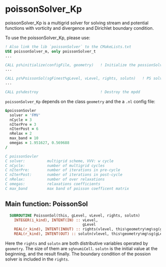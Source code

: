 # poissonSolver_Kp

poissonSolver_Kp is a multigrid solver for solving stream and potential functions with vorticity and divergence and Dirichlet boundary condition.

To use the poissonSolver_Kp, please use:

```fortran
! Also link the lib `poissonSolver` to the CMakeLists.txt
USE poissonSolver_m, only poissonSolver_t
...

CALL ps%initialize(configFile, geometry)   ! Initialize the possionSolver
...

CALL ps%PoissonSol(sgFinest%gLevel, vLevel, rights, solutn)   ! PS solver
...

CALL ps%destroy                            ! Destroy the mpdd
```      

`poissonSolver_Kp` depends on the class `geometry` and the a `.nl` config file:

```fortran
&poissonSovler
  solver = 'FMV'       
  nCycle = 3
  nIterPre = 3
  nIterPost = 6
  nRelax = 2
  max_band = 10
  omegas = 1.951627, 0.569688
/

C poissonSovler
C solver:          multigrid scheme, VVV: w cycle
C nCycle:          number of multigrid cycles
C nIterPre:        number of iterations in pre-cycle
C nIterPost:       number of iterations in post-cycle
C nRelax:          number of over relaxations
C omegas:          relaxations coefficients
C max_band         max band of poisson coefficent matrix 
```

## Main function: PoissonSol

```fortran
  SUBROUTINE PoissonSol(this, gLevel, vLevel, rights, solutn)
    INTEGER(i_kind), INTENT(IN) :: vLevel,                       
                                   gLevel
    REAL(r_kind), INTENT(INOUT) :: rights(vlevel, this%geometry%mg%sg(gLevel)%num_cell)
    REAL(r_kind), INTENT(OUT) :: solutn(vlevel, this%geometry%mg%sg(gLevel)%num_cell)

```

Here the `rights` and `solutn` are both distributive variables operated by `geometry`. The size of them are `sg%numiCell`. `solutn` is the initial value at the beginning, and the result finally. The boundary condition of the possion solver is included in the `rights`. 

